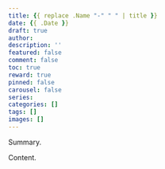 ```yaml
---
title: {{ replace .Name "-" " " | title }}
date: {{ .Date }}
draft: true
author:
description: ''
featured: false
comment: false
toc: true
reward: true
pinned: false
carousel: false
series:
categories: []
tags: []
images: []
---
```


Summary.

<!--more-->

Content.
